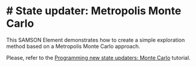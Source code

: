 # # State updater: Metropolis Monte Carlo

This SAMSON Element demonstrates how to create a simple exploration method based on a Metropolis Monte Carlo approach.

Please, refer to the [Programming new state updaters: Monte Carlo](https://documentation.samson-connect.net/developers/latest/page_tutorial_monte_carlo.html) tutorial.
